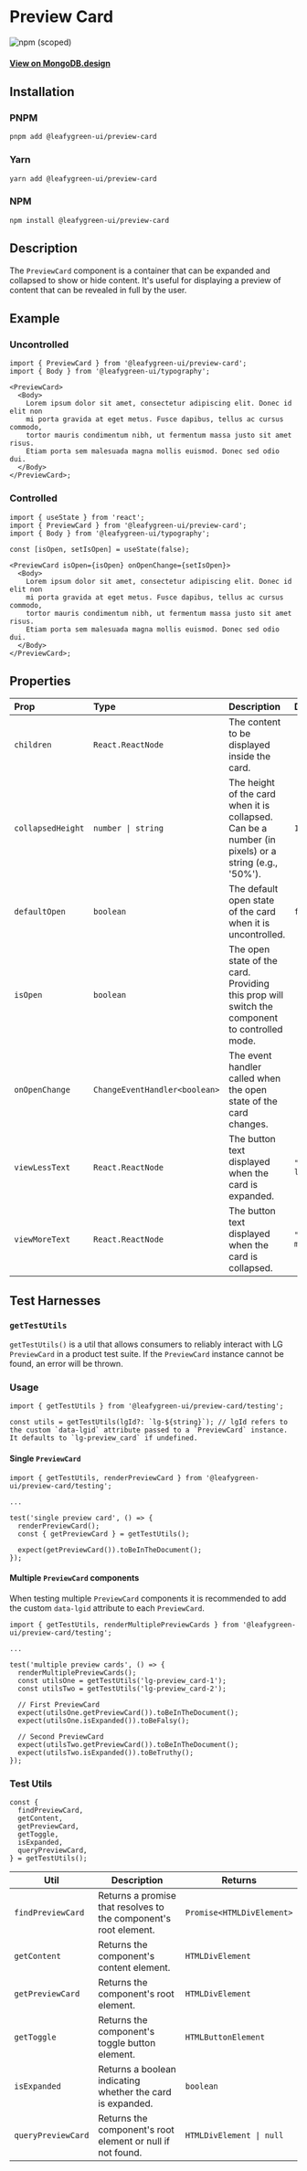 # Preview Card

![npm (scoped)](https://img.shields.io/npm/v/@leafygreen-ui/preview-card.svg)

#### [View on MongoDB.design](https://www.mongodb.design/component/preview-card/live-example/)

## Installation

### PNPM

```shell
pnpm add @leafygreen-ui/preview-card
```

### Yarn

```shell
yarn add @leafygreen-ui/preview-card
```

### NPM

```shell
npm install @leafygreen-ui/preview-card
```

## Description

The `PreviewCard` component is a container that can be expanded and collapsed to show or hide content. It's useful for displaying a preview of content that can be revealed in full by the user.

## Example

### Uncontrolled

```tsx
import { PreviewCard } from '@leafygreen-ui/preview-card';
import { Body } from '@leafygreen-ui/typography';

<PreviewCard>
  <Body>
    Lorem ipsum dolor sit amet, consectetur adipiscing elit. Donec id elit non
    mi porta gravida at eget metus. Fusce dapibus, tellus ac cursus commodo,
    tortor mauris condimentum nibh, ut fermentum massa justo sit amet risus.
    Etiam porta sem malesuada magna mollis euismod. Donec sed odio dui.
  </Body>
</PreviewCard>;
```

### Controlled

```tsx
import { useState } from 'react';
import { PreviewCard } from '@leafygreen-ui/preview-card';
import { Body } from '@leafygreen-ui/typography';

const [isOpen, setIsOpen] = useState(false);

<PreviewCard isOpen={isOpen} onOpenChange={setIsOpen}>
  <Body>
    Lorem ipsum dolor sit amet, consectetur adipiscing elit. Donec id elit non
    mi porta gravida at eget metus. Fusce dapibus, tellus ac cursus commodo,
    tortor mauris condimentum nibh, ut fermentum massa justo sit amet risus.
    Etiam porta sem malesuada magna mollis euismod. Donec sed odio dui.
  </Body>
</PreviewCard>;
```

## Properties

| Prop              | Type                          | Description                                                                                         | Default       |
| :---------------- | :---------------------------- | :-------------------------------------------------------------------------------------------------- | :------------ |
| `children`        | `React.ReactNode`             | The content to be displayed inside the card.                                                        |               |
| `collapsedHeight` | `number \| string`            | The height of the card when it is collapsed. Can be a number (in pixels) or a string (e.g., '50%'). | `140`         |
| `defaultOpen`     | `boolean`                     | The default open state of the card when it is uncontrolled.                                         | `false`       |
| `isOpen`          | `boolean`                     | The open state of the card. Providing this prop will switch the component to controlled mode.       |               |
| `onOpenChange`    | `ChangeEventHandler<boolean>` | The event handler called when the open state of the card changes.                                   |               |
| `viewLessText`    | `React.ReactNode`             | The button text displayed when the card is expanded.                                                | `"View less"` |
| `viewMoreText`    | `React.ReactNode`             | The button text displayed when the card is collapsed.                                               | `"View more"` |

## Test Harnesses

### `getTestUtils`

`getTestUtils()` is a util that allows consumers to reliably interact with LG `PreviewCard` in a product test suite. If the `PreviewCard` instance cannot be found, an error will be thrown.

### Usage

```tsx
import { getTestUtils } from '@leafygreen-ui/preview-card/testing';

const utils = getTestUtils(lgId?: `lg-${string}`); // lgId refers to the custom `data-lgid` attribute passed to a `PreviewCard` instance. It defaults to `lg-preview_card` if undefined.
```

#### Single `PreviewCard`

```tsx
import { getTestUtils, renderPreviewCard } from '@leafygreen-ui/preview-card/testing';

...

test('single preview card', () => {
  renderPreviewCard();
  const { getPreviewCard } = getTestUtils();

  expect(getPreviewCard()).toBeInTheDocument();
});
```

#### Multiple `PreviewCard` components

When testing multiple `PreviewCard` components it is recommended to add the custom `data-lgid` attribute to each `PreviewCard`.

```tsx
import { getTestUtils, renderMultiplePreviewCards } from '@leafygreen-ui/preview-card/testing';

...

test('multiple preview cards', () => {
  renderMultiplePreviewCards();
  const utilsOne = getTestUtils('lg-preview_card-1');
  const utilsTwo = getTestUtils('lg-preview_card-2');

  // First PreviewCard
  expect(utilsOne.getPreviewCard()).toBeInTheDocument();
  expect(utilsOne.isExpanded()).toBeFalsy();

  // Second PreviewCard
  expect(utilsTwo.getPreviewCard()).toBeInTheDocument();
  expect(utilsTwo.isExpanded()).toBeTruthy();
});
```

### Test Utils

```tsx
const {
  findPreviewCard,
  getContent,
  getPreviewCard,
  getToggle,
  isExpanded,
  queryPreviewCard,
} = getTestUtils();
```

| Util               | Description                                                      | Returns                   |
| ------------------ | ---------------------------------------------------------------- | ------------------------- |
| `findPreviewCard`  | Returns a promise that resolves to the component's root element. | `Promise<HTMLDivElement>` |
| `getContent`       | Returns the component's content element.                         | `HTMLDivElement`          |
| `getPreviewCard`   | Returns the component's root element.                            | `HTMLDivElement`          |
| `getToggle`        | Returns the component's toggle button element.                   | `HTMLButtonElement`       |
| `isExpanded`       | Returns a boolean indicating whether the card is expanded.       | `boolean`                 |
| `queryPreviewCard` | Returns the component's root element or null if not found.       | `HTMLDivElement \| null`  |
